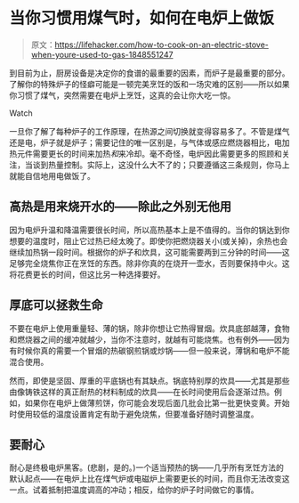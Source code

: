 # 当你习惯用煤气时，如何在电炉上做饭

> 原文：<https://lifehacker.com/how-to-cook-on-an-electric-stove-when-youre-used-to-gas-1848551247>

到目前为止，厨房设备是决定你的食谱的最重要的因素，而炉子是最重要的部分。了解你的特殊炉子的怪癖可能是一顿完美烹饪的饭和一场灾难的区别——所以如果你习惯了煤气，突然需要在电炉上烹饪，这真的会让你大吃一惊。

Watch

一旦你了解了每种炉子的工作原理，在热源之间切换就变得容易多了。不管是煤气还是电，炉子就是炉子；需要记住的唯一区别是，与气体或感应燃烧器相比，电加热元件需要更长的时间来加热*和*来冷却。毫不奇怪，电炉因此需要更多的照顾和关注，当谈到热量控制。实际上，这没什么大不了的；只要遵循这三条规则，你马上就能自信地用电做饭了。

## 高热是用来烧开水的——除此之外别无他用

因为电炉升温和降温需要很长时间，所以高热基本上是不值得的。当你的锅达到你想要的温度时，阻止它过热已经太晚了。即使你把燃烧器关小(或关掉)，余热也会继续加热锅一段时间。根据你的炉子和炊具，这可能需要两到三分钟的时间——这足够完全烧焦你正在烹饪的东西。除非你真的在烧开一壶水，否则要保持中火。这将花费更长的时间，但这比另一种选择要好。

## 厚底可以拯救生命

不要在电炉上使用重量轻、薄的锅，除非你想让它热得冒烟。炊具底部越薄，食物和燃烧器之间的缓冲就越少，当你不注意时，就越有可能烧焦。也有例外——因为有时候你真的需要一个冒烟的热碳钢煎锅或炒锅——但一般来说，薄锅和电炉不能混合使用。

然而，即使是坚固、厚重的平底锅也有其缺点。锅底特别厚的炊具——尤其是那些由像铸铁这样的真正耐热的材料制成的炊具——在长时间使用后会逐渐过热。例如，如果你在电炉上做薄煎饼，你可能会发现后面几批会比第一批更快变黄。开始时使用较低的温度设置肯定有助于避免烧焦，但要准备好随时调整温度。

## 要耐心

耐心是终极电炉黑客。(悲剧，是的。)一个适当预热的锅——几乎所有烹饪方法的默认起点——在电炉上比在煤气炉或电磁炉上需要更长的时间，而且你无法改变这一点。试着抵制把温度调高的冲动；相反，给你的炉子时间做它的事情。
